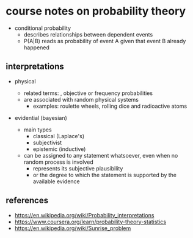 # course notes on probability theory

- conditional probability
  - describes relationships between dependent events
  - P(A|B) reads as probability of event A given that event B already happened


## interpretations

- physical
  - related terms: , objective or frequency probabilities
  - are associated with random physical systems
    - examples: roulette wheels, rolling dice and radioactive atoms

- evidential (bayesian)
  - main types
    - classical (Laplace's)
    - subjectivist
    - epistemic (inductive)
  - can be assigned to any statement whatsoever, even when no random process is involved
    - represents its subjective plausibility
    - or the degree to which the statement is supported by the available evidence


## references

- https://en.wikipedia.org/wiki/Probability_interpretations
- https://www.coursera.org/learn/probability-theory-statistics
- https://en.wikipedia.org/wiki/Sunrise_problem
